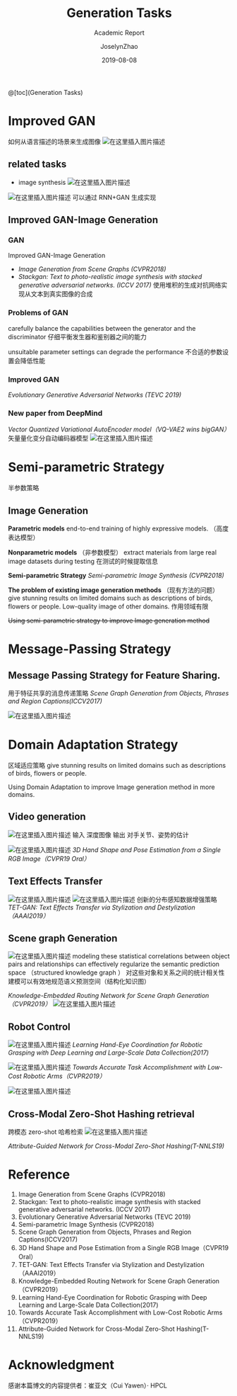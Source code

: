 ﻿---
layout:     post
title:      Generation Tasks
subtitle:   Academic Report
date:       2019-08-08
author:     JoselynZhao
header-img: img/post-bg-cook.jpg
catalog: true
tags:
    - GAN
    - Computer Vision
---

@[toc](Generation Tasks)
# Improved GAN
如何从语言描述的场景来生成图像
![在这里插入图片描述](https://img-blog.csdnimg.cn/20190808103312108.png?x-oss-process=image/watermark,type_ZmFuZ3poZW5naGVpdGk,shadow_10,text_aHR0cHM6Ly9ibG9nLmNzZG4ubmV0L05HVWV2ZXIxNQ==,size_16,color_FFFFFF,t_70)

## related tasks 
- image synthesis
![在这里插入图片描述](https://img-blog.csdnimg.cn/20190808103359130.png?x-oss-process=image/watermark,type_ZmFuZ3poZW5naGVpdGk,shadow_10,text_aHR0cHM6Ly9ibG9nLmNzZG4ubmV0L05HVWV2ZXIxNQ==,size_16,color_FFFFFF,t_70)

![在这里插入图片描述](https://img-blog.csdnimg.cn/20190808103455640.png?x-oss-process=image/watermark,type_ZmFuZ3poZW5naGVpdGk,shadow_10,text_aHR0cHM6Ly9ibG9nLmNzZG4ubmV0L05HVWV2ZXIxNQ==,size_16,color_FFFFFF,t_70)
可以通过 RNN+GAN 生成实现
## Improved GAN-Image Generation
### GAN
Improved GAN-Image Generation
- *Image Generation from Scene Graphs (CVPR2018)*
- *Stackgan: Text to photo-realistic image synthesis with 
   stacked generative adversarial networks. (ICCV 2017)*
   使用堆积的生成对抗网络实现从文本到真实图像的合成
   
### Problems of GAN
carefully balance the capabilities between the generator and the discriminator
仔细平衡发生器和鉴别器之间的能力

unsuitable parameter settings can degrade the performance
不合适的参数设置会降低性能

### Improved GAN
*Evolutionary Generative Adversarial Networks (TEVC 2019)*

### New paper from DeepMind
*Vector Quantized Variational AutoEncoder model（VQ-VAE2 wins bigGAN）*
矢量量化变分自动编码器模型
![在这里插入图片描述](https://img-blog.csdnimg.cn/20190808104413568.png?x-oss-process=image/watermark,type_ZmFuZ3poZW5naGVpdGk,shadow_10,text_aHR0cHM6Ly9ibG9nLmNzZG4ubmV0L05HVWV2ZXIxNQ==,size_16,color_FFFFFF,t_70)

# Semi-parametric Strategy
半参数策略
## Image Generation
**Parametric models**
end-to-end training of highly expressive models. （高度表达模型）

**Nonparametric models** （非参数模型）
extract materials from large real image datasets during testing 
在测试的时候提取信息

**Semi-parametric Strategy**
*Semi-parametric Image Synthesis (CVPR2018)*

**The problem of existing image generation methods** （现有方法的问题）
give stunning results on limited domains such as 
descriptions of birds, flowers or people.
Low-quality image of other domains.
作用领域有限

~~Using semi-parametric strategy to improve  Image generation method~~ 

# Message-Passing Strategy
## Message Passing Strategy for Feature Sharing.
用于特征共享的消息传递策略
*Scene Graph Generation from Objects, Phrases and Region Captions(ICCV2017)*

![在这里插入图片描述](https://img-blog.csdnimg.cn/20190808105028318.png?x-oss-process=image/watermark,type_ZmFuZ3poZW5naGVpdGk,shadow_10,text_aHR0cHM6Ly9ibG9nLmNzZG4ubmV0L05HVWV2ZXIxNQ==,size_16,color_FFFFFF,t_70)
# Domain Adaptation Strategy
区域适应策略
give stunning results on limited domains such as descriptions of birds, flowers or people.

Using Domain Adaptation to improve Image generation method  in more domains.

## Video generation

![在这里插入图片描述](https://img-blog.csdnimg.cn/20190808105240373.png?x-oss-process=image/watermark,type_ZmFuZ3poZW5naGVpdGk,shadow_10,text_aHR0cHM6Ly9ibG9nLmNzZG4ubmV0L05HVWV2ZXIxNQ==,size_16,color_FFFFFF,t_70)
输入 深度图像
输出 对手关节、姿势的估计

![在这里插入图片描述](https://img-blog.csdnimg.cn/2019080810535317.png?x-oss-process=image/watermark,type_ZmFuZ3poZW5naGVpdGk,shadow_10,text_aHR0cHM6Ly9ibG9nLmNzZG4ubmV0L05HVWV2ZXIxNQ==,size_16,color_FFFFFF,t_70)
*3D Hand Shape and Pose Estimation from a Single RGB Image（CVPR19 Oral）* 

## Text Effects Transfer 
![在这里插入图片描述](https://img-blog.csdnimg.cn/20190808105554187.png?x-oss-process=image/watermark,type_ZmFuZ3poZW5naGVpdGk,shadow_10,text_aHR0cHM6Ly9ibG9nLmNzZG4ubmV0L05HVWV2ZXIxNQ==,size_16,color_FFFFFF,t_70)
![在这里插入图片描述](https://img-blog.csdnimg.cn/2019080810561382.png?x-oss-process=image/watermark,type_ZmFuZ3poZW5naGVpdGk,shadow_10,text_aHR0cHM6Ly9ibG9nLmNzZG4ubmV0L05HVWV2ZXIxNQ==,size_16,color_FFFFFF,t_70)
创新的分布感知数据增强策略
*TET-GAN: Text Effects Transfer via Stylization and Destylization
（AAAI2019）*

## Scene graph Generation
![在这里插入图片描述](https://img-blog.csdnimg.cn/2019080810583568.png?x-oss-process=image/watermark,type_ZmFuZ3poZW5naGVpdGk,shadow_10,text_aHR0cHM6Ly9ibG9nLmNzZG4ubmV0L05HVWV2ZXIxNQ==,size_16,color_FFFFFF,t_70)
modeling these statistical correlations between object pairs and relationships can effectively regularize the semantic prediction space （structured knowledge graph ）
对这些对象和关系之间的统计相关性建模可以有效地规范语义预测空间（结构化知识图）

*Knowledge-Embedded Routing Network for   Scene Graph Generation （CVPR2019）*
![在这里插入图片描述](https://img-blog.csdnimg.cn/20190808110011786.png?x-oss-process=image/watermark,type_ZmFuZ3poZW5naGVpdGk,shadow_10,text_aHR0cHM6Ly9ibG9nLmNzZG4ubmV0L05HVWV2ZXIxNQ==,size_16,color_FFFFFF,t_70)

## Robot Control
![在这里插入图片描述](https://img-blog.csdnimg.cn/20190808110044234.png?x-oss-process=image/watermark,type_ZmFuZ3poZW5naGVpdGk,shadow_10,text_aHR0cHM6Ly9ibG9nLmNzZG4ubmV0L05HVWV2ZXIxNQ==,size_16,color_FFFFFF,t_70)
*Learning Hand-Eye Coordination for Robotic Grasping with Deep Learning and Large-Scale Data Collection(2017)* 

![在这里插入图片描述](https://img-blog.csdnimg.cn/20190808110105395.png?x-oss-process=image/watermark,type_ZmFuZ3poZW5naGVpdGk,shadow_10,text_aHR0cHM6Ly9ibG9nLmNzZG4ubmV0L05HVWV2ZXIxNQ==,size_16,color_FFFFFF,t_70)
*Towards Accurate Task Accomplishment with Low-Cost Robotic Arms（CVPR2019）*

![在这里插入图片描述](https://img-blog.csdnimg.cn/20190808110129957.png?x-oss-process=image/watermark,type_ZmFuZ3poZW5naGVpdGk,shadow_10,text_aHR0cHM6Ly9ibG9nLmNzZG4ubmV0L05HVWV2ZXIxNQ==,size_16,color_FFFFFF,t_70)

## Cross-Modal Zero-Shot Hashing retrieval
跨模态 zero-shot 哈希检索
![在这里插入图片描述](https://img-blog.csdnimg.cn/20190808110252563.png?x-oss-process=image/watermark,type_ZmFuZ3poZW5naGVpdGk,shadow_10,text_aHR0cHM6Ly9ibG9nLmNzZG4ubmV0L05HVWV2ZXIxNQ==,size_16,color_FFFFFF,t_70)

*Attribute-Guided Network for Cross-Modal Zero-Shot Hashing(T-NNLS19)*
 
# Reference
1. Image Generation from Scene Graphs (CVPR2018)
2. Stackgan: Text to photo-realistic image synthesis with stacked generative adversarial networks. (ICCV 2017)
3. Evolutionary Generative Adversarial Networks  (TEVC 2019)
4. Semi-parametric Image Synthesis (CVPR2018)
5. Scene Graph Generation from Objects, Phrases and Region Captions(ICCV2017)
6. 3D Hand Shape and Pose Estimation from a Single RGB Image（CVPR19 Oral）
7. TET-GAN: Text Effects Transfer via Stylization and Destylization
（AAAI2019） 
8. Knowledge-Embedded Routing Network for   Scene Graph Generation （CVPR2019）
9. Learning Hand-Eye Coordination for Robotic Grasping with Deep Learning and Large-Scale Data Collection(2017) 
10. Towards Accurate Task Accomplishment with Low-Cost Robotic Arms（CVPR2019） 
11. Attribute-Guided Network for Cross-Modal Zero-Shot Hashing(T-NNLS19)

# Acknowledgment
感谢本篇博文的内容提供者：崔亚文（Cui Yawen）· HPCL
